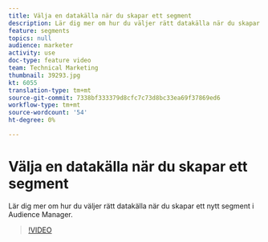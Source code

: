 ```yaml
---
title: Välja en datakälla när du skapar ett segment
description: Lär dig mer om hur du väljer rätt datakälla när du skapar ett nytt segment i Audience Manager.
feature: segments
topics: null
audience: marketer
activity: use
doc-type: feature video
team: Technical Marketing
thumbnail: 39293.jpg
kt: 6055
translation-type: tm+mt
source-git-commit: 7338bf333379d8cfc7c73d8bc33ea69f37869ed6
workflow-type: tm+mt
source-wordcount: '54'
ht-degree: 0%

---
```



# Välja en datakälla när du skapar ett segment

Lär dig mer om hur du väljer rätt datakälla när du skapar ett nytt segment i Audience Manager.

>[!VIDEO](https://video.tv.adobe.com/v/39293/?quality=12&learn=on)
